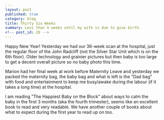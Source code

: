 ```yaml
---
layout: post
published: true
category: blog
title: Thirty Six Weeks
summary: Less than 4 weeks until my wife is due to give birth.
<!-- post_id: 20 -->
---
```


Happy New Year! Yesterday we had our 36-week scan at the hospital, just the regular floor of the John Radcliff (not the Silver Star Unit which is on the 6th floor). Older technology and grainier pictures but then baby is too large to get a decent overall picture so no baby photo this time.

Marion had her final week at work before Maternity Leave and yesterday we packed the maternity bag, the baby bag and what is left is the "Dad bag" with food and entertainment to keep me busy/awake during the labour (if it takes a long time) at the hospital.

I am reading "The Happiest Baby on the Block" about ways to calm the baby in the first 3 months (aka the fourth trimester), seems like an excellent book to read and very readable. We have another couple of books about what to expect during the first year to read up on too.